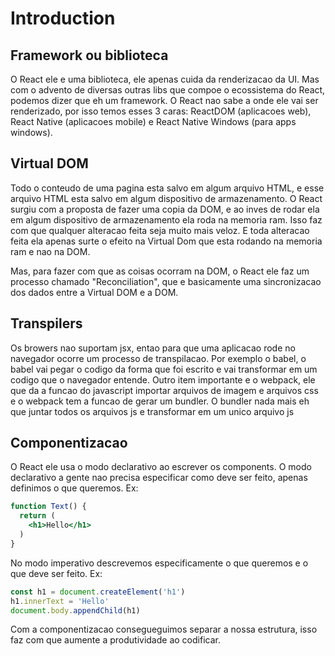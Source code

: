 # Introduction

## Framework ou biblioteca

O React ele e uma biblioteca, ele apenas cuida da renderizacao da UI. Mas com o advento de diversas outras libs que compoe o ecossistema do React, podemos dizer que eh um framework. O React nao sabe a onde ele vai ser renderizado, por isso temos esses 3 caras: ReactDOM (aplicacoes web), React Native (aplicacoes mobile) e React Native Windows (para apps windows).

## Virtual DOM

Todo o conteudo de uma pagina esta salvo em algum arquivo HTML, e esse arquivo HTML esta salvo em algum dispositivo de armazenamento. O React surgiu com a proposta de fazer uma copia da DOM, e ao inves de rodar ela em algum dispositivo de armazenamento ela roda na memoria ram. Isso faz com que qualquer alteracao feita seja muito mais veloz. E toda alteracao feita ela apenas surte o efeito na Virtual Dom que esta rodando na memoria ram e nao na DOM.

Mas, para fazer com que as coisas ocorram na DOM, o React ele faz um processo chamado "Reconciliation", que e basicamente uma sincronizacao dos dados entre a Virtual DOM e a DOM.

## Transpilers

Os browers nao suportam jsx, entao para que uma aplicacao rode no navegador ocorre um processo de transpilacao. Por exemplo o babel, o babel vai pegar o codigo da forma que foi escrito e vai transformar em um codigo que o navegador entende. Outro item importante e o webpack, ele que da a funcao do javascript importar arquivos de imagem e arquivos css e o webpack tem a funcao de gerar um bundler. O bundler nada mais eh que juntar todos os arquivos js e transformar em um unico arquivo js

## Componentizacao

O React ele usa o modo declarativo ao escrever os components. O modo declarativo a gente nao precisa especificar como deve ser feito, apenas definimos o que queremos. Ex:

```jsx
function Text() {
  return (
    <h1>Hello</h1>
  )
}
```

No modo imperativo descrevemos especificamente o que queremos e o que deve ser feito. Ex:

```js 
const h1 = document.createElement('h1')
h1.innerText = 'Hello'
document.body.appendChild(h1)
```

Com a componentizacao consegueguimos separar a nossa estrutura, isso faz com que aumente a produtividade ao codificar.
